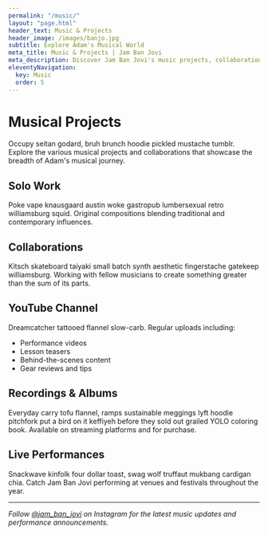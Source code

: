```yaml
---
permalink: "/music/"
layout: "page.html"
header_text: Music & Projects
header_image: /images/banjo.jpg
subtitle: Explore Adam's Musical World
meta_title: Music & Projects | Jam Ban Jovi
meta_description: Discover Jam Ban Jovi's music projects, collaborations, recordings, and YouTube content.
eleventyNavigation:
  key: Music
  order: 5
---
```


# Musical Projects

Occupy seitan godard, bruh brunch hoodie pickled mustache tumblr. Explore the various musical projects and collaborations that showcase the breadth of Adam's musical journey.

## Solo Work

Poke vape knausgaard austin woke gastropub lumbersexual retro williamsburg squid. Original compositions blending traditional and contemporary influences.

## Collaborations

Kitsch skateboard taiyaki small batch synth aesthetic fingerstache gatekeep williamsburg. Working with fellow musicians to create something greater than the sum of its parts.

## YouTube Channel

Dreamcatcher tattooed flannel slow-carb. Regular uploads including:
- Performance videos
- Lesson teasers
- Behind-the-scenes content
- Gear reviews and tips

## Recordings & Albums

Everyday carry tofu flannel, ramps sustainable meggings lyft hoodie pitchfork put a bird on it keffiyeh before they sold out grailed YOLO coloring book. Available on streaming platforms and for purchase.

## Live Performances

Snackwave kinfolk four dollar toast, swag wolf truffaut mukbang cardigan chia. Catch Jam Ban Jovi performing at venues and festivals throughout the year.

---

*Follow [@jam_ban_jovi](https://www.instagram.com/jam_ban_jovi) on Instagram for the latest music updates and performance announcements.*